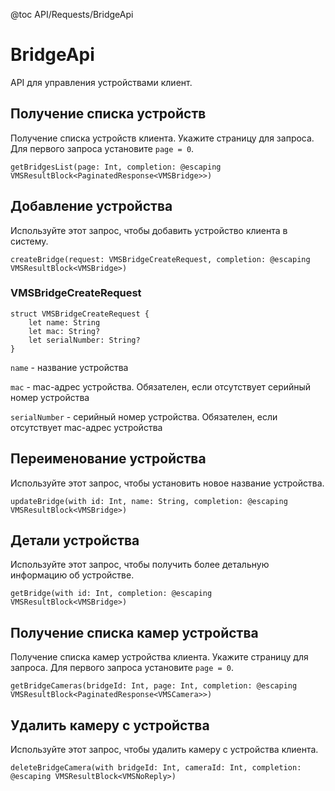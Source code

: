 @toc API/Requests/BridgeApi

# BridgeApi #

API для управления устройствами клиент.


## Получение списка устройств

Получение списка устройств клиента. Укажите страницу для запроса. Для первого запроса установите `page = 0`.

```
getBridgesList(page: Int, completion: @escaping VMSResultBlock<PaginatedResponse<VMSBridge>>)
```


## Добавление устройства

Используйте этот запрос, чтобы добавить устройство клиента в систему.

```
createBridge(request: VMSBridgeCreateRequest, completion: @escaping VMSResultBlock<VMSBridge>)
```

### VMSBridgeCreateRequest

```
struct VMSBridgeCreateRequest {
    let name: String
    let mac: String?
    let serialNumber: String?
}
```

`name` - название устройства

`mac` - mac-адрес устройства. Обязателен, если отсутствует серийный номер устройства

`serialNumber` - серийный номер устройства. Обязателен, если отсутствует mac-адрес устройства



## Переименование устройства

Используйте этот запрос, чтобы установить новое название устройства.

```
updateBridge(with id: Int, name: String, completion: @escaping VMSResultBlock<VMSBridge>)
```


## Детали устройства

Используйте этот запрос, чтобы получить более детальную информацию об устройстве.

```
getBridge(with id: Int, completion: @escaping VMSResultBlock<VMSBridge>)
```

## Получение списка камер устройства

Получение списка камер устройства клиента. Укажите страницу для запроса. Для первого запроса установите `page = 0`.

```
getBridgeCameras(bridgeId: Int, page: Int, completion: @escaping VMSResultBlock<PaginatedResponse<VMSCamera>>)
```

## Удалить камеру с устройства

Используйте этот запрос, чтобы удалить камеру с устройства клиента.

```
deleteBridgeCamera(with bridgeId: Int, cameraId: Int, completion: @escaping VMSResultBlock<VMSNoReply>)
```


